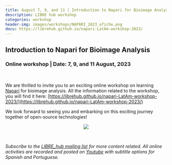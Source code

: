 ```yaml
---
title: August 7, 9, and 11 | Introduction to Napari for Bioimage Analysis
description: LIBRE hub workshop
categories: workshop
header-img: images/workshops/NAPARI_2023_afiche.png
docu: https://librehub.github.io/napari-LatAm-workshop-2023/
---
```


## Introduction to Napari for Bioimage Analysis

### Online workshop | Date: 7, 9, and 11 August, 2023

<br>

We are thrilled to invite you to an exciting online workshop on learning [Napari](https://napari.org/stable/) for bioimage analysis. All the information related to the workshop, you will find it here: [https://librehub.github.io/napari-LatAm-workshop-2023/](https://librehub.github.io/napari-LatAm-workshop-2023/) 

We look forward to seeing you and embarking on this exciting journey together of open-source technologies!

<p align="center">
<img src="{{site.baseurl}}/images/workshops/NAPARI_2023_afiche.png" data-action="zoom">
</p>

<br>

*Subscribe to the [LIBRE_hub mailing list](https://mailchi.mp/2efa11be3d6b/libre_hub) for more content related. All online activities are recorded and posted on [Youtube](https://www.youtube.com/channel/UCKaffupDA8KKrDE0rd668Xw) with subtitle options for Spanish and Portuguese.*

<!--
Spaces are limited, so we encourage you to reserve your spot soon. To register or learn more about the workshop, please fill out [this form](https://docs.google.com/forms/d/e/1FAIpQLSfI1ostEkfJMFc-hXD3nndusale9aa5rmKUgMku31-S73ZzcA/viewform).
-->
